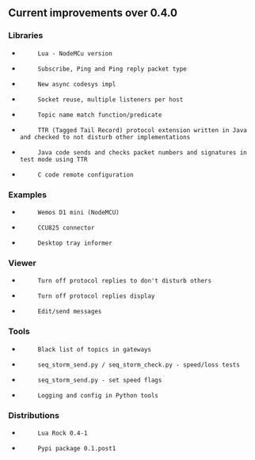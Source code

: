 ## Current improvements over 0.4.0

### Libraries

*          Lua - NodeMCu version
*          Subscribe, Ping and Ping reply packet type
*          New async codesys impl
*          Socket reuse, multiple listeners per host
*          Topic name match function/predicate
*          TTR (Tagged Tail Record) protocol extension written in Java and checked to not disturb other implementations
*          Java code sends and checks packet numbers and signatures in test mode using TTR
*          C code remote configuration

### Examples

*          Wemos D1 mini (NodeMCU)
*          CCU825 connector
*          Desktop tray informer


### Viewer

*          Turn off protocol replies to don't disturb others
*          Turn off protocol replies display
*          Edit/send messages

### Tools

*          Black list of topics in gateways
*          seq_storm_send.py / seq_storm_check.py - speed/loss tests
*          seq_storm_send.py - set speed flags
*          Logging and config in Python tools

### Distributions

*          Lua Rock 0.4-1
*          Pypi package 0.1.post1
